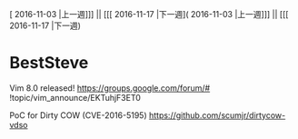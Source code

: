 [ 2016-11-03 |上一週]]] || [[[ 2016-11-17 |下一週]( 2016-11-03 |上一週]]] || [[[ 2016-11-17 |下一週)



# BestSteve

Vim 8.0 released!
<https://groups.google.com/forum/#>  !topic/vim_announce/EKTuhjF3ET0

PoC for Dirty COW (CVE-2016-5195)
<https://github.com/scumjr/dirtycow-vdso>  
